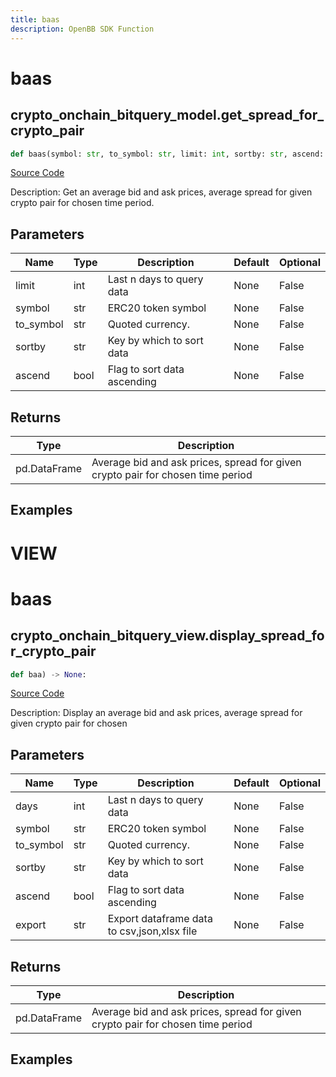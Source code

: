 ```yaml
---
title: baas
description: OpenBB SDK Function
---
```

# baas

## crypto_onchain_bitquery_model.get_spread_for_crypto_pair

```python
def baas(symbol: str, to_symbol: str, limit: int, sortby: str, ascend: bool) -> DataFrame:
```
[Source Code](https://github.com/OpenBB-finance/OpenBBTerminal/tree/main/openbb_terminal/cryptocurrency/onchain/bitquery_model.py#L723)

Description: Get an average bid and ask prices, average spread for given crypto pair for chosen time period.

## Parameters

| Name | Type | Description | Default | Optional |
| ---- | ---- | ----------- | ------- | -------- |
| limit | int | Last n days to query data | None | False |
| symbol | str | ERC20 token symbol | None | False |
| to_symbol | str | Quoted currency. | None | False |
| sortby | str | Key by which to sort data | None | False |
| ascend | bool | Flag to sort data ascending | None | False |

## Returns

| Type | Description |
| ---- | ----------- |
| pd.DataFrame | Average bid and ask prices, spread for given crypto pair for chosen time period |

## Examples




# VIEW

# baas

## crypto_onchain_bitquery_view.display_spread_for_crypto_pair

```python
def baa) -> None:
```
[Source Code](https://github.com/OpenBB-finance/OpenBBTerminal/tree/main/openbb_terminal/decorators.py#L342)

Description: Display an average bid and ask prices, average spread for given crypto pair for chosen

## Parameters

| Name | Type | Description | Default | Optional |
| ---- | ---- | ----------- | ------- | -------- |
| days | int | Last n days to query data | None | False |
| symbol | str | ERC20 token symbol | None | False |
| to_symbol | str | Quoted currency. | None | False |
| sortby | str | Key by which to sort data | None | False |
| ascend | bool | Flag to sort data ascending | None | False |
| export | str | Export dataframe data to csv,json,xlsx file | None | False |

## Returns

| Type | Description |
| ---- | ----------- |
| pd.DataFrame | Average bid and ask prices, spread for given crypto pair for chosen time period |

## Examples

